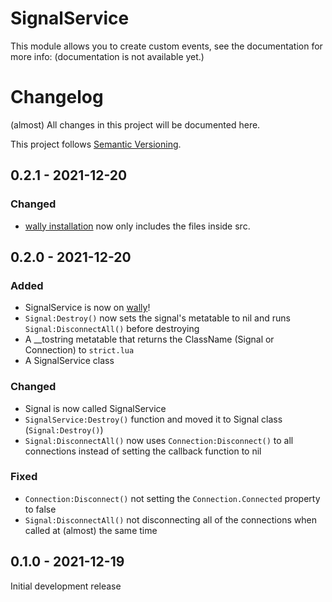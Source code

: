 # SignalService

This module allows you to create custom events, see the documentation for more info: (documentation is not available yet.)

# Changelog

(almost) All changes in this project will be documented here.

This project follows [Semantic Versioning](https://semver.org/spec/v2.0.0.html).

## 0.2.1 - 2021-12-20

### Changed

- [wally installation](https://wally.run/package/zxibs/signalservice) now only includes the files inside src.

## 0.2.0 - 2021-12-20

### Added

- SignalService is now on [wally](https://github.com/UpliftGames/wally)!
- `Signal:Destroy()` now sets the signal's metatable to nil and runs `Signal:DisconnectAll()` before destroying
- A __tostring metatable that returns the ClassName (Signal or Connection) to `strict.lua`
- A SignalService class

### Changed

- Signal is now called SignalService
- `SignalService:Destroy()` function and moved it to Signal class (`Signal:Destroy()`)
- `Signal:DisconnectAll()` now uses `Connection:Disconnect()` to all connections instead of setting the callback function to nil

### Fixed

- `Connection:Disconnect()` not setting the `Connection.Connected` property to false
- `Signal:DisconnectAll()` not disconnecting all of the connections when called at (almost) the same time

## 0.1.0 - 2021-12-19

Initial development release
